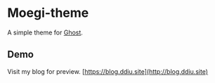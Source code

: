 # Moegi-theme
A simple theme for [Ghost](http://github.com/tryghost/ghost/).

## Demo
Visit my blog for preview. [https://blog.ddiu.site](http://blog.ddiu.site)
